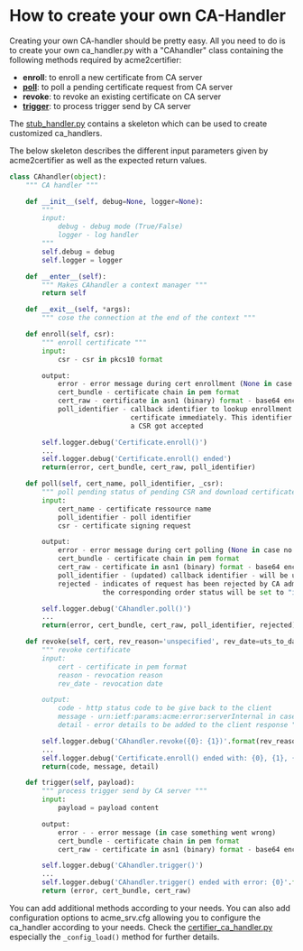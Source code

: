 <!-- markdownlint-disable  MD013 -->
# How to create your own CA-Handler

Creating your own CA-handler should be pretty easy.  All you need to do is to create your own ca_handler.py with a "CAhandler" class containing the following methods required by acme2certifier:

- __enroll__: to enroll a new certificate from CA server
- [__poll__](poll.md): to poll a pending certificate request from CA server
- __revoke__: to revoke an existing certificate on CA server
- [__trigger__](trigger.md): to process trigger send by CA server

The [stub_handler.py](../examples/ca_handler/skeleton_ca_handler.py) contains a skeleton which can be used to create customized ca_handlers.

The below skeleton describes the different input parameters given by acme2certifier as well as the expected return values.

```python
class CAhandler(object):
    """ CA handler """

    def __init__(self, debug=None, logger=None):
        """
        input:
            debug - debug mode (True/False)
            logger - log handler
        """
        self.debug = debug
        self.logger = logger

    def __enter__(self):
        """ Makes CAhandler a context manager """
        return self

    def __exit__(self, *args):
        """ cose the connection at the end of the context """

    def enroll(self, csr):
        """ enroll certificate """
        input:
            csr - csr in pkcs10 format

        output:
            error - error message during cert enrollment (None in case no error occured)
            cert_bundle - certificate chain in pem format
            cert_raw - certificate in asn1 (binary) format - base64 encoded
            poll_identifier - callback identifier to lookup enrollment request in case the CA server does not issue
                              certificate immediately. This identifier will be used by the polling method check if
                              a CSR got accepted

        self.logger.debug('Certificate.enroll()')
        ...
        self.logger.debug('Certificate.enroll() ended')
        return(error, cert_bundle, cert_raw, poll_identifier)

    def poll(self, cert_name, poll_identifier, _csr):
        """ poll pending status of pending CSR and download certificates """
        input:
            cert_name - certificate ressource name
            poll_identifier - poll identifier
            csr - certificate signing request

        output:
            error - error message during cert polling (None in case no error occured)
            cert_bundle - certificate chain in pem format
            cert_raw - certificate in asn1 (binary) format - base64 encoded
            poll_identifier - (updated) callback identifier - will be updated in database for later lookups
            rejected - indicates of request has been rejected by CA admistrator - in case of a request rejection
                       the corresponding order status will be set to "invalid" state

        self.logger.debug('CAhandler.poll()')
        ...
        return(error, cert_bundle, cert_raw, poll_identifier, rejected)

    def revoke(self, cert, rev_reason='unspecified', rev_date=uts_to_date_utc(uts_now())):
        """ revoke certificate
        input:
            cert - certificate in pem format
            reason - revocation reason
            rev_date - revocation date

        output:
            code - http status code to be give back to the client
            message - urn:ietf:params:acme:error:serverInternal in case of an error, None in case of no errors
            detail - error details to be added to the client response """

        self.logger.debug('CAhandler.revoke({0}: {1})'.format(rev_reason, rev_date))
        ...
        self.logger.debug('Certificate.enroll() ended with: {0}, {1}, {2}'.format(code, message, detail))
        return(code, message, detail)

    def trigger(self, payload):
        """ process trigger send by CA server """
        input:
            payload = payload content

        output:
            error - - error message (in case something went wrong)
            cert_bundle - certificate chain in pem format
            cert_raw - certificate in asn1 (binary) format - base64 encoded

        self.logger.debug('CAhandler.trigger()')
        ...
        self.logger.debug('CAhandler.trigger() ended with error: {0}'.format(error))
        return (error, cert_bundle, cert_raw)
```

You can add additional methods according to your needs. You can also add configuration options to acme_srv.cfg allowing you to configure the ca_handler according to your needs.
Check the [certifier_ca_handler.py](../examples/ca_handler/certifier_ca_handler.py) especially the `_config_load()` method for further details.
